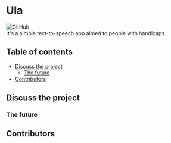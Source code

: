 # UIa
![GitHub](https://img.shields.io/github/license/NatFederico/UIa)
<br>
It's a simple text-to-speech app aimed to people with handicaps.

## Table of contents
- [Discuss the project](#discuss-the-project)
    - [The future](#the-future)
- [Contributors](#contributors)

## Discuss the project
### The future
## Contributors